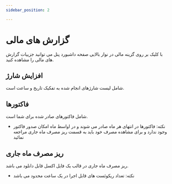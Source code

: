 ```yaml
---
sidebar_position: 2

---
```

# گزارش های مالی

با کلیک بر روی گزینه مالی در نوار بالایی صفحه داشبورد پنل می توانید جزییات گزارش های مالی را مشاهده کنید.

## افزایش شارژ

شامل لیست شارژهای انجام شده به تفکیک تاریخ و ساعت است.


## فاکتورها

 شامل فاکتورهای صادر شده برای شما است.

 - نکته: فاکتورها در انتهای هر ماه صادر می شوند و در اواسط ماه امکان صدور فاکتور وجود ندارد و برای مشاهده مصرف خود باید به قسمت ریز مصرف ماه جاری مراجعه نمائید

## ریز مصرف ماه جاری

ریز مصرف ماه جاری در قالب یک فایل اکسل قابل دانلود می باشد.

- نکته: تعداد ریکوئست های قابل اجرا در یک ساعت محدود می باشد


